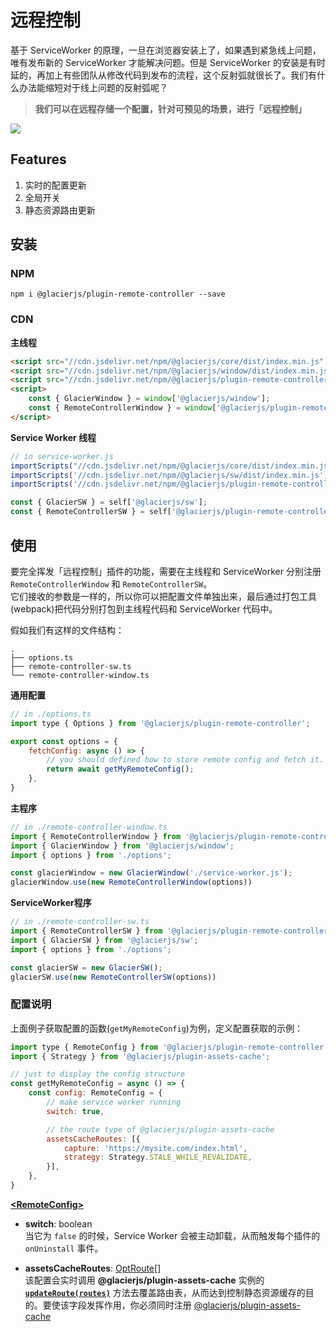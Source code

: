 # 远程控制

基于 ServiceWorker 的原理，一旦在浏览器安装上了，如果遇到紧急线上问题，唯有发布新的 ServiceWorker 才能解决问题。但是 ServiceWorker 的安装是有时延的，再加上有些团队从修改代码到发布的流程，这个反射弧就很长了。我们有什么办法能缩短对于线上问题的反射弧呢？

> **我们可以在远程存储一个配置，针对可预见的场景，进行「远程控制」**

![](https://bluesun-1252625244.cos.ap-guangzhou.myqcloud.com/jerryc/20220417015441.png)

## Features

1. 实时的配置更新
2. 全局开关
3. 静态资源路由更新

## 安装

### NPM

```shell
npm i @glacierjs/plugin-remote-controller --save
```

### CDN

**主线程**
```html
<script src="//cdn.jsdelivr.net/npm/@glacierjs/core/dist/index.min.js" ></script>
<script src="//cdn.jsdelivr.net/npm/@glacierjs/window/dist/index.min.js" ></script>
<script src="//cdn.jsdelivr.net/npm/@glacierjs/plugin-remote-controller/dist/index.min.js" ></script>
<script>
    const { GlacierWindow } = window['@glacierjs/window'];
    const { RemoteControllerWindow } = window['@glacierjs/plugin-remote-controller'];
</script>
```

**Service Worker 线程**
```javascript
// in service-worker.js
importScripts("//cdn.jsdelivr.net/npm/@glacierjs/core/dist/index.min.js");
importScripts('//cdn.jsdelivr.net/npm/@glacierjs/sw/dist/index.min.js');
importScripts('//cdn.jsdelivr.net/npm/@glacierjs/plugin-remote-controller/dist/index.min.js');

const { GlacierSW } = self['@glacierjs/sw'];
const { RemoteControllerSW } = self['@glacierjs/plugin-remote-controller'];
```


## 使用

要完全挥发「远程控制」插件的功能，需要在主线程和 ServiceWorker 分别注册 `RemoteControllerWindow` 和 `RemoteControllerSW`。    
它们接收的参数是一样的，所以你可以把配置文件单独出来，最后通过打包工具(webpack)把代码分别打包到主线程代码和 ServiceWorker 代码中。    

假如我们有这样的文件结构：
```shell
.
├── options.ts
├── remote-controller-sw.ts
└── remote-controller-window.ts
```


**通用配置**

```javascript
// in ./options.ts
import type { Options } from '@glacierjs/plugin-remote-controller';

export const options = {
    fetchConfig: async () => {
        // you should defined how to store remote config and fetch it.
        return await getMyRemoteConfig();
    },
}

```



**主程序**

```javascript
// in ./remote-controller-window.ts
import { RemoteControllerWindow } from '@glacierjs/plugin-remote-controller';
import { GlacierWindow } from '@glacierjs/window';
import { options } from './options';

const glacierWindow = new GlacierWindow('./service-worker.js');
glacierWindow.use(new RemoteControllerWindow(options))
```

**ServiceWorker程序**
```javascript
// in ./remote-controller-sw.ts
import { RemoteControllerSW } from '@glacierjs/plugin-remote-controller';
import { GlacierSW } from '@glacierjs/sw';
import { options } from './options';

const glacierSW = new GlacierSW();
glacierSW.use(new RemoteControllerSW(options))
```

### 配置说明

上面例子获取配置的函数(`getMyRemoteConfig`)为例，定义配置获取的示例：

```javascript
import type { RemoteConfig } from '@glacierjs/plugin-remote-controller';
import { Strategy } from '@glacierjs/plugin-assets-cache';

// just to display the config structure
const getMyRemoteConfig = async () => {
    const config: RemoteConfig = {
        // make service worker running
        switch: true,

        // the route type of @glacierjs/plugin-assets-cache
        assetsCacheRoutes: [{
            capture: 'https://mysite.com/index.html',
            strategy: Strategy.STALE_WHILE_REVALIDATE,
        }],
    },
}
```

**[\<RemoteConfig\>](https://jerryc8080.github.io/GlacierJS/api/interfaces/plugin_remote_controller_src.RemoteConfig.html)**

  - **switch**: boolean    
    当它为 `false` 的时候，Service Worker 会被主动卸载，从而触发每个插件的 `onUninstall` 事件。

  - **assetsCacheRoutes**: [OptRoute](https://jerryc8080.github.io/GlacierJS/api/interfaces/plugin_assets_cache_src.OptRoute.html)[]    
    该配置会实时调用 **@glacierjs/plugin-assets-cache** 实例的 **[`updateRoute(routes)`](/contents/plugin-assets-cache?id=updaterouteroutes)** 方法去覆盖路由表，从而达到控制静态资源缓存的目的。要使该字段发挥作用，你必须同时注册 [@glacierjs/plugin-assets-cache](/contents/plugin-assets-cache?id=使用)




